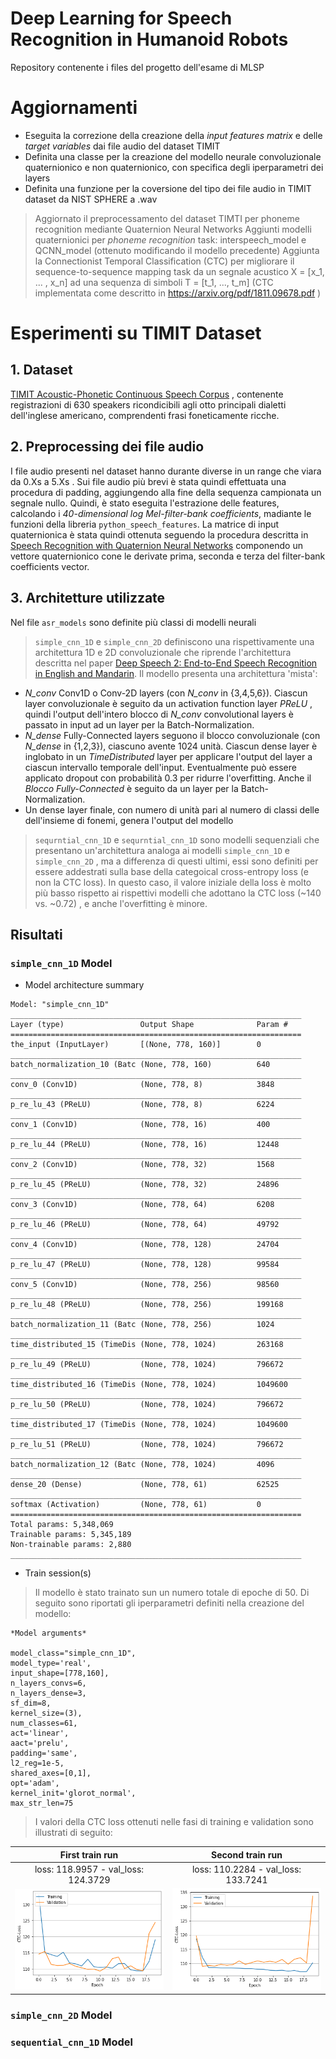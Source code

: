 # Deep Learning for Speech Recognition in Humanoid Robots
Repository contenente i files del progetto dell'esame di MLSP

# Aggiornamenti
- Eseguita la correzione della creazione della *input features matrix* e delle *target variables* dai file audio del dataset TIMIT
- Definita una classe per la creazione del modello neurale convoluzionale quaternionico e non quaternionico, con specifica degli iperparametri dei layers
- Definita una funzione per la coversione del tipo dei file audio in TIMIT dataset da NIST SPHERE a .wav

> Aggiornato il preprocessamento del dataset TIMTI per phoneme recognition mediante Quaternion Neural Networks
> Aggiunti modelli quaternionici per *phoneme recognition* task: interspeech_model e QCNN_model (ottenuto modificando il modello precedente)
> Aggiunta la Connectionist Temporal Classification (CTC) per migliorare il sequence-to-sequence mapping task da un segnale acustico X = [x_1, ... , x_n] ad una sequenza di simboli T = [t_1, ...,  t_m] (CTC implementata come descritto in https://arxiv.org/pdf/1811.09678.pdf )

# Esperimenti su TIMIT Dataset
## 1. Dataset
[TIMIT Acoustic-Phonetic Continuous Speech Corpus](https://catalog.ldc.upenn.edu/LDC93S1) , contenente registrazioni di 630 speakers ricondicibili agli otto principali dialetti dell'inglese americano, comprendenti frasi foneticamente ricche.

## 2. Preprocessing dei file audio
I file audio presenti nel dataset hanno durante diverse in un range che viara da 0.Xs a 5.Xs . Sui file audio più brevi è stata quindi effettuata una procedura di padding, aggiungendo alla fine della sequenza campionata un segnale nullo. Quindi, è stato eseguita l'estrazione delle features, calcolando i *40-dimensional log Mel-filter-bank coefficients*, madiante le funzioni della libreria `python_speech_features`. La matrice di input quaternionica è stata quindi ottenuta seguendo la procedura descritta in [Speech Recognition with Quaternion Neural Networks](https://arxiv.org/abs/1811.09678) componendo un vettore quaternionico cone le derivate prima, seconda e terza del filter-bank coefficients vector.

## 3. Architetture utilizzate
Nel file `asr_models` sono definite più classi di modelli neurali
> `simple_cnn_1D` e `simple_cnn_2D` definiscono una rispettivamente una architettura 1D e 2D convoluzionale che riprende l'architettura descritta nel paper [Deep Speech 2: End-to-End Speech Recognition in English and Mandarin](https://arxiv.org/pdf/1512.02595.pdf). Il modello presenta una architettura 'mista':
- *N_conv* Conv1D o Conv-2D layers (con *N_conv* in {3,4,5,6}). Ciascun layer convoluzionale è seguito da un activation function layer *PReLU* , quindi l'output dell'intero blocco di *N_conv* convolutional layers è passato in input ad un layer per la Batch-Normalization.
- *N_dense* Fully-Connected layers seguono il blocco convoluzionale (con *N_dense* in {1,2,3}), ciascuno avente 1024 unità. Ciascun dense layer è inglobato in un *TimeDistributed* layer per applicare l'output del layer a ciascun intervallo temporale dell'input. Eventualmente può essere applicato dropout con probabilità 0.3 per ridurre l'overfitting. Anche il *Blocco Fully-Connected* è seguito da un layer per la Batch-Normalization.
- Un dense layer finale, con numero di unità pari al numero di classi delle dell'insieme di fonemi, genera l'output del modello

> `sequrntial_cnn_1D` e `sequrntial_cnn_1D` sono modelli sequenziali che presentano un'architettura analoga ai modelli `simple_cnn_1D` e `simple_cnn_2D` , ma a differenza di questi ultimi, essi sono definiti per essere addestrati sulla base della categoical cross-entropy loss (e non la CTC loss).
In questo caso, il valore iniziale della loss è molto più basso rispetto ai rispettivi modelli che adottano la CTC loss (~140 vs. ~0.72) , e anche l'overfitting è minore.

## Risultati
### `simple_cnn_1D` Model
* Model architecture summary
```
Model: "simple_cnn_1D"
_________________________________________________________________
Layer (type)                 Output Shape              Param #   
=================================================================
the_input (InputLayer)       [(None, 778, 160)]        0         
_________________________________________________________________
batch_normalization_10 (Batc (None, 778, 160)          640       
_________________________________________________________________
conv_0 (Conv1D)              (None, 778, 8)            3848      
_________________________________________________________________
p_re_lu_43 (PReLU)           (None, 778, 8)            6224      
_________________________________________________________________
conv_1 (Conv1D)              (None, 778, 16)           400       
_________________________________________________________________
p_re_lu_44 (PReLU)           (None, 778, 16)           12448     
_________________________________________________________________
conv_2 (Conv1D)              (None, 778, 32)           1568      
_________________________________________________________________
p_re_lu_45 (PReLU)           (None, 778, 32)           24896     
_________________________________________________________________
conv_3 (Conv1D)              (None, 778, 64)           6208      
_________________________________________________________________
p_re_lu_46 (PReLU)           (None, 778, 64)           49792     
_________________________________________________________________
conv_4 (Conv1D)              (None, 778, 128)          24704     
_________________________________________________________________
p_re_lu_47 (PReLU)           (None, 778, 128)          99584     
_________________________________________________________________
conv_5 (Conv1D)              (None, 778, 256)          98560     
_________________________________________________________________
p_re_lu_48 (PReLU)           (None, 778, 256)          199168    
_________________________________________________________________
batch_normalization_11 (Batc (None, 778, 256)          1024      
_________________________________________________________________
time_distributed_15 (TimeDis (None, 778, 1024)         263168    
_________________________________________________________________
p_re_lu_49 (PReLU)           (None, 778, 1024)         796672    
_________________________________________________________________
time_distributed_16 (TimeDis (None, 778, 1024)         1049600   
_________________________________________________________________
p_re_lu_50 (PReLU)           (None, 778, 1024)         796672    
_________________________________________________________________
time_distributed_17 (TimeDis (None, 778, 1024)         1049600   
_________________________________________________________________
p_re_lu_51 (PReLU)           (None, 778, 1024)         796672    
_________________________________________________________________
batch_normalization_12 (Batc (None, 778, 1024)         4096      
_________________________________________________________________
dense_20 (Dense)             (None, 778, 61)           62525     
_________________________________________________________________
softmax (Activation)         (None, 778, 61)           0         
=================================================================
Total params: 5,348,069
Trainable params: 5,345,189
Non-trainable params: 2,880
_________________________________________________________________
```

* Train session(s)
> Il modello è stato trainato sun un numero totale di epoche di 50. Di seguito sono riportati gli iperparametri definiti nella creazione del modello:

```
*Model arguments*

model_class="simple_cnn_1D",
model_type='real',
input_shape=[778,160],
n_layers_convs=6,
n_layers_dense=3,
sf_dim=8,
kernel_size=(3),
num_classes=61,
act='linear',
aact='prelu',
padding='same',
l2_reg=1e-5,
shared_axes=[0,1],
opt='adam',
kernel_init='glorot_normal',
max_str_len=75
```

> I valori della CTC loss ottenuti nelle fasi di training e validation sono illustrati di seguito:

First train run                                                                                                                     |  Second train run
:----------------------------------------------------------------------------------------------------------------------------------:|:----------------------------------:
 loss: 118.9957 - val_loss: 124.3729                                                                                                | loss: 110.2284 - val_loss: 133.7241
![alt text](https://github.com/FrancescoVIncelli/MLSP_Project/blob/master/images/simple_cnn_1D_ctc_loss_train_1stRun_20ep_PHN.png)  |  ![alt text](https://github.com/FrancescoVIncelli/MLSP_Project/blob/master/images/simple_cnn_1D_ctc_loss_train_run2nd_20-20ep_PHN.png)

### `simple_cnn_2D` Model

### `sequential_cnn_1D` Model

<!--
# Esperimenti su Tensorflow Speech Commands Dataset
## 1. Dataset
Per gli esperimenti eseguiti è stato utilizzato il dataset 'Speech Commands Dataset' fornito da Tensorflow (description: https://www.tensorflow.org/datasets/catalog/speech_commands | download: http://download.tensorflow.org/data/speech_commands_v0.02.tar.gz.)
Comprendente migliaia di file audio contenneti l'espressione di brevi parole pronunciate da migliaia di persone.

<!--
## 2. Preprocessing dei file audio
Nel dataset utilizzato, i files audio hanno la durata di 1 secondo e un sampling rate molto elevato.
Il preprocessing è eseguito mediante la funzione `wav2mfcc` che produce:
- rimozione dei comandi contenuti in file audio più brevi di 1 secondo
- estrazione delle features mediante il calcolo di *Mel-frequency Cepstral coefficient* e *40-dimensional log Mel-filter-bank coefficients* (seguendo il seguente blog: https://haythamfayek.com/2016/04/21/speech-processing-for-machine-learning.html )
- Creazione della matrice di input quaternionica (per il training della rete QNN ) 

<!--
## 3. Architetture utilizzate
Il file `models` contiene due metodi per la creazione di due modelli neurali
> `DNN_model` definisce una Deep Neural Network sulla base dell'architettura descritta nel paper 'Deep Speech 2: End-to-End Speech Recognition in
English and Mandarin' ( https://arxiv.org/pdf/1512.02595.pdf ). Il modello presenta una architettura 'mista':
- 3 Convolutional-1D layers (con Max Pooling e Batch Normalization layers e ReLU activation function)
- 3 GRU layers da 128 unità, preceduta e seguita da BAtch Normalization layers
- 1 Fully Connected layer d 256 unità

![alt text](https://github.com/FrancescoVIncelli/MLSP_Project/blob/master/images/dnn_model_architecture.png)

> `QNN_model` definisce una Quaternion Neural Network composta da:
- 4 Quaternion Convolutional 1D layers (con Max Pooling e PReLU activation function)
- 3 Fully Connected layer da 256 unità
( La rete è ispirata all'architettura convoluzionale descritta nel paper: https://arxiv.org/pdf/1811.09678.pdf )

![alt text](https://github.com/FrancescoVIncelli/MLSP_Project/blob/master/images/qnn_model_architecture.png)

<!--
## Risultati
Entrambi i modelli sono stati trainati su 50 epoche, con un sottoinsieme di sette *command words* del dataset utilizzato
> DNN (Non-Quaternion) model | oss: 0.1522 - accuracy: 0.9481 - val_loss: 0.1576 - val_accuracy: 0.9500

![alt text](https://github.com/FrancescoVIncelli/MLSP_Project/blob/master/images/dnn_train_val_acc.png)

![alt text](https://github.com/FrancescoVIncelli/MLSP_Project/blob/master/images/dnn_train_val_loss.png)

> Quaternion-NN model | loss: 0.0552 - accuracy: 0.9900 - val_loss: 0.8690 - val_accuracy: 0.8567

![alt text](https://github.com/FrancescoVIncelli/MLSP_Project/blob/master/images/qnn_train_val_acc.png)

![alt text](https://github.com/FrancescoVIncelli/MLSP_Project/blob/master/images/qnn_train_val_loss.png)

Il modello quaternionico ottiene risultati leggermente inferiori al modello non quaternionico. Per migliorare le prestazioni, vorrei provare ad aggiungere dei *recurrent layers* anche al modello quaternionico, anche se la libreria utilizzata (implementata in Tensorflow) non dispone di tali layers, disponibili invece nella seconda libreria implementata in PyTorch. Inoltre altre combinazioni di layers convoluzionali e alte tecniche di pre-processamento della matrice in input alla rete quaternionica sono in fase di sperimentazione.
